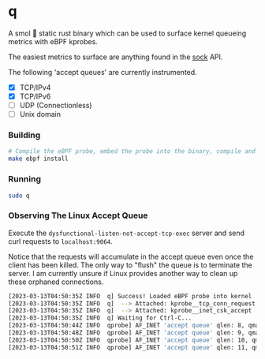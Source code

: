 # q

A smol 🤏 static rust binary which can be used to surface kernel queueing metrics with eBPF kprobes.

The easiest metrics to surface are anything found in the [sock](https://www.kernel.org/doc/html/v6.2/networking/kapi.html#c.sock) API.

The following 'accept queues' are currently instrumented.

 - [X] TCP/IPv4
 - [X] TCP/IPv6
 - [ ] UDP (Connectionless)
 - [ ] Unix domain

### Building 

```bash
# Compile the eBPF probe, embed the probe into the binary, compile and install the static binary
make ebpf install
```

### Running

```bash 
sudo q
```

### Observing The Linux Accept Queue

Execute the `dysfunctional-listen-not-accept-tcp-exec` server and send curl requests to `localhost:9064`.

Notice that the requests will accumulate in the accept queue even once the client has been killed. The only way to "flush" the queue is to terminate the server. I am currently unsure
if Linux provides another way to clean up these orphaned connections.

```bash 
[2023-03-13T04:50:35Z INFO  q] Success! Loaded eBPF probe into kernel
[2023-03-13T04:50:35Z INFO  q]  --> Attached: kprobe__tcp_conn_request
[2023-03-13T04:50:35Z INFO  q]  --> Attached: kprobe__inet_csk_accept
[2023-03-13T04:50:35Z INFO  q] Waiting for Ctrl-C...
[2023-03-13T04:50:44Z INFO  qprobe] AF_INET 'accept queue' qlen: 8, qmax: 4096, src address: 0.0.0.0, dest address: 0.0.0.0
[2023-03-13T04:50:48Z INFO  qprobe] AF_INET 'accept queue' qlen: 9, qmax: 4096, src address: 0.0.0.0, dest address: 0.0.0.0
[2023-03-13T04:50:50Z INFO  qprobe] AF_INET 'accept queue' qlen: 10, qmax: 4096, src address: 0.0.0.0, dest address: 0.0.0.0
[2023-03-13T04:50:51Z INFO  qprobe] AF_INET 'accept queue' qlen: 11, qmax: 4096, src address: 0.0.0.0, dest address: 0.0.0.0
```
